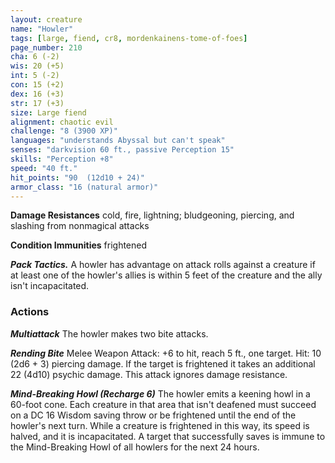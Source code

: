 ```yaml
---
layout: creature
name: "Howler"
tags: [large, fiend, cr8, mordenkainens-tome-of-foes]
page_number: 210
cha: 6 (-2)
wis: 20 (+5)
int: 5 (-2)
con: 15 (+2)
dex: 16 (+3)
str: 17 (+3)
size: Large fiend
alignment: chaotic evil
challenge: "8 (3900 XP)"
languages: "understands Abyssal but can't speak"
senses: "darkvision 60 ft., passive Perception 15"
skills: "Perception +8"
speed: "40 ft."
hit_points: "90  (12d10 + 24)"
armor_class: "16 (natural armor)"
---
```


**Damage Resistances** cold, fire, lightning; bludgeoning, piercing, and slashing from nonmagical attacks

**Condition Immunities** frightened

***Pack Tactics.*** A howler has advantage on attack rolls against a creature if at least one of the howler's allies is within 5 feet of the creature and the ally isn't incapacitated.

### Actions

***Multiattack*** The howler makes two bite attacks.

***Rending Bite*** Melee Weapon Attack: +6 to hit, reach 5 ft., one target. Hit: 10 (2d6 + 3) piercing damage. If the target is frightened it takes an additional 22 (4d10) psychic damage. This attack ignores damage resistance.

***Mind-Breaking Howl (Recharge 6)*** The howler emits a keening howl in a 60-foot cone. Each creature in that area that isn't deafened must succeed on a DC 16 Wisdom saving throw or be frightened until the end of the howler's next turn. While a creature is frightened in this way, its speed is halved, and it is incapacitated. A target that successfully saves is immune to the Mind-Breaking Howl of all howlers for the next 24 hours.